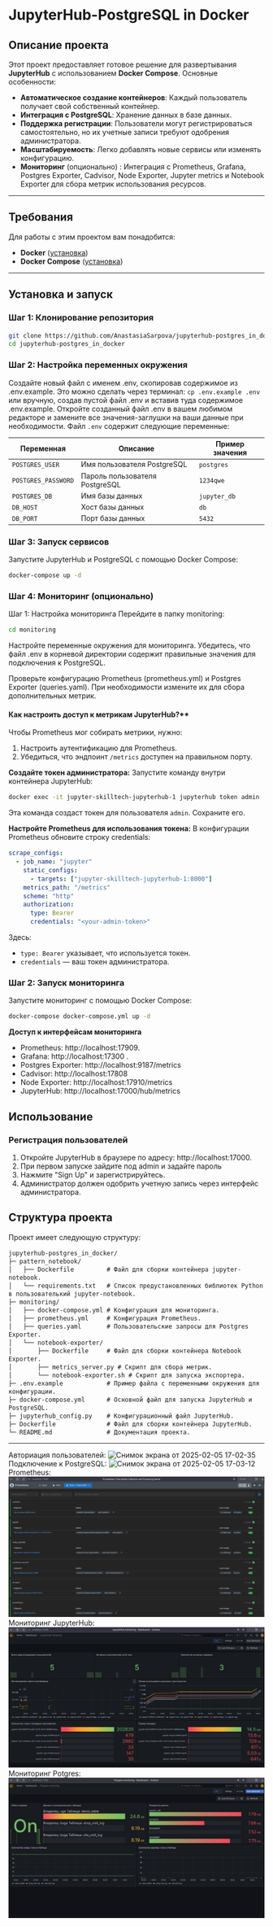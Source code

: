 
# **JupyterHub-PostgreSQL in Docker**

## **Описание проекта**

Этот проект предоставляет готовое решение для развертывания **JupyterHub** с использованием **Docker Compose**. Основные особенности:
- **Автоматическое создание контейнеров**: Каждый пользователь получает свой собственный контейнер.
- **Интеграция с PostgreSQL**: Хранение данных в базе данных.
- **Поддержка регистрации**: Пользователи могут регистрироваться самостоятельно, но их учетные записи требуют одобрения администратора.
- **Масштабируемость**: Легко добавлять новые сервисы или изменять конфигурацию.
- **Мониторинг** (опционально) : Интеграция с Prometheus, Grafana, Postgres Exporter, Cadvisor, Node Exporter, Jupyter metrics и Notebook Exporter для сбора метрик использования ресурсов.

---

## **Требования**

Для работы с этим проектом вам понадобится:
- **Docker** ([установка](https://docs.docker.com/get-docker/))
- **Docker Compose** ([установка](https://docs.docker.com/compose/install/))
---

## **Установка и запуск**

### **Шаг 1: Клонирование репозитория**
```bash
git clone https://github.com/AnastasiaSarpova/jupyterhub-postgres_in_docker.git
cd jupyterhub-postgres_in_docker
```

### **Шаг 2: Настройка переменных окружения**
Создайте новый файл с именем .env, скопировав содержимое из .env.example. Это можно сделать через терминал: ```cp .env.example .env```
или вручную, создав пустой файл .env и вставив туда содержимое .env.example.
Откройте созданный файл .env в вашем любимом редакторе и замените все значения-заглушки на ваши данные при необходимости. Файл `.env` содержит следующие переменные:

| Переменная          | Описание                                  | Пример значения       |
|---------------------|-------------------------------------------|-----------------------|
| `POSTGRES_USER`     | Имя пользователя PostgreSQL               | `postgres`            |
| `POSTGRES_PASSWORD` | Пароль пользователя PostgreSQL            | `1234qwe`             |
| `POSTGRES_DB`       | Имя базы данных                           | `jupyter_db`          |
| `DB_HOST`           | Хост базы данных                          | `db`                  |
| `DB_PORT`           | Порт базы данных                          | `5432`                |


### **Шаг 3: Запуск сервисов**
Запустите JupyterHub и PostgreSQL с помощью Docker Compose:
```bash
docker-compose up -d
```
### **Шаг 4: Мониторинг (опционально)**

Шаг 1: Настройка мониторинга
Перейдите в папку monitoring:  
```bash
cd monitoring
```  
Настройте переменные окружения для мониторинга. Убедитесь, что файл .env в корневой директории содержит правильные значения для подключения к PostgreSQL.

Проверьте конфигурацию Prometheus (prometheus.yml) и Postgres Exporter (queries.yaml). При необходимости измените их для сбора дополнительных метрик.

#### Как настроить доступ к метрикам JupyterHub?**

Чтобы Prometheus мог собирать метрики, нужно:
1. Настроить аутентификацию для Prometheus.
2. Убедиться, что эндпоинт `/metrics` доступен на правильном порту.

 **Создайте токен администратора:**
   Запустите команду внутри контейнера JupyterHub:
   ```bash
   docker exec -it jupyter-skilltech-jupyterhub-1 jupyterhub token admin
   ```
   Эта команда создаст токен для пользователя `admin`. Сохраните его.

 **Настройте Prometheus для использования токена:**
   В конфигурации Prometheus обновите строку credentials:

   ```yaml
   scrape_configs:
     - job_name: "jupyter"
       static_configs:
         - targets: ["jupyter-skilltech-jupyterhub-1:8000"]
       metrics_path: "/metrics"
       scheme: "http"
       authorization:
         type: Bearer
         credentials: "<your-admin-token>"
   ```
   Здесь:
   - `type: Bearer` указывает, что используется токен.
   - `credentials` — ваш токен администратора.

### **Шаг 2: Запуск мониторинга**
Запустите мониторинг с помощью Docker Compose:

```bash
docker-compose docker-compose.yml up -d
```
**Доступ к интерфейсам мониторинга**  
- Prometheus: http://localhost:17909.
- Grafana: http://localhost:17300 .
- Postgres Exporter: http://localhost:9187/metrics 
- Cadvisor: http://localhost:17808
- Node Exporter: http://localhost:17910/metrics
- JupyterHub: http://localhost:17000/hub/metrics


## **Использование**

### **Регистрация пользователей** 
1. Откройте JupyterHub в браузере по адресу: http://localhost:17000.
2. При первом запуске зайдите под admin и задайте пароль
2. Нажмите "Sign Up" и зарегистрируйтесь.
3. Администратор должен одобрить учетную запись через интерфейс администратора.


## **Структура проекта**

Проект имеет следующую структуру:
```
jupyterhub-postgres_in_docker/
├─ pattern_notebook/
│   ├── Dockerfile         # Файл для сборки контейнера jupyter-notebook.
│   └── requirements.txt   # Список предустановленных библиотек Python в пользователький jupyter-notebook.
├─ monitoring/
│   ├── docker-compose.yml # Конфигурация для мониторинга.
│   ├── prometheus.yml     # Конфигурация Prometheus.
│   ├── queries.yaml       # Пользовательские запросы для Postgres Exporter.
│   └── notebook-exporter/
│       ├── Dockerfile     # Файл для сборки контейнера Notebook Exporter.
│       ├── metrics_server.py # Скрипт для сбора метрик.
│       └── notebook-exporter.sh # Скрипт для запуска экспортера.
├─ .env.example            # Пример файла с переменными окружения для конфигурации.
├─ docker-compose.yml      # Основной файл для запуска JupyterHub и PostgreSQL.
├─ jupyterhub_config.py    # Конфигурационный файл JupyterHub.
├─ Dockerfile              # Файл для сборки контейнера JupyterHub.
└─ README.md               # Документация проекта.
```
---
Авториация пользователей:
![Снимок экрана от 2025-02-05 17-02-35](https://github.com/user-attachments/assets/74a043bb-b9bc-4b7f-ac35-33d2b150f5be)
Подключение к PostgreSQL:
![Снимок экрана от 2025-02-05 17-03-12](https://github.com/user-attachments/assets/816f465e-89a9-4e3c-b1d5-93f8cd40a105)
Prometheus:
![alt text](/monitoring/screenshot/prometheus.png)
Мониторинг JupyterHub:
![alt text](/monitoring/screenshot/monitoring%20jupyterhub.png
)
Мониторинг Potgres:
![alt text](/monitoring/screenshot/moitoring%20postgres.png
)
